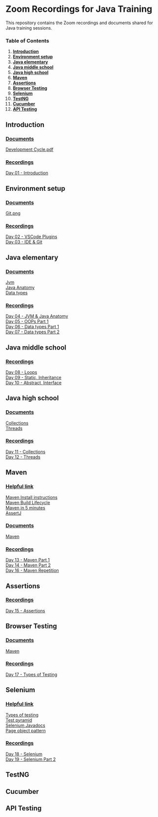 # Zoom Recordings for Java Training
This repository contains the Zoom recordings and documents shared for Java training sessions.

### Table of Contents
1. **[Introduction](#introduction)**<br>
2. **[Environment setup](#environment-setup)**<br>
3. **[Java elementary](#java-elementary)**<br>
4. **[Java middle school](#java-middle-school)**<br>
5. **[Java high school](#java-high-school)**<br>
6. **[Maven](#maven)**<br>
7. **[Assertions](#assertions)**<br>
8. **[Browser Testing](#browser-testing)**<br>
9. **[Selenium](#selenium)**<br>
10. **[TestNG](#testng)**<br>
11. **[Cucumber](#cucumber)**<br>
12. **[API Testing](#api-testing)**<br>

## Introduction
### <ins>Documents</ins>
[Development Cycle.pdf](documents/Development%20Cycle.pdf)
### <ins>Recordings</ins>
[Day 01 - Introduction](recordings/Introduction.mp4)


## Environment setup
### <ins>Documents</ins>
[Git.png](documents/git.png)
### <ins>Recordings</ins>
[Day 02 - VSCode Plugins](recordings/VScodePlugins.mp4) <br>
[Day 03 - IDE & Git](recordings/Git.mp4)

## Java elementary
### <ins>Documents</ins>
[Jvm](documents/Jvm.pdf) <br>
[Java Anatomy](documents/Java%20Anatomy.pdf) <br>
[Data types](documents/DataTypes.pdf) <br>
### <ins>Recordings</ins>
[Day 04 - JVM & Java Anatomy](recordings/JVM.mp4) <br>
[Day 05 - OOPs Part 1](recordings/OOPsPart1.mp4) <br>
[Day 06 - Data types Part 1](recordings/DataTypes.mp4) <br>
[Day 07 - Data types Part 2](recordings/PassBy.mp4) <br>

## Java middle school
### <ins>Recordings</ins>
[Day 08 - Loops](recordings/Loops.mp4) <br>
[Day 09 - Static, Inheritance](recordings/StaticInheritance.mp4) <br>
[Day 10 - Abstract, Interface](recordings/AbstractInterface.mp4) <br>

## Java high school
### <ins>Documents</ins>
[Collections](documents/Collections.pdf) <br>
[Threads](documents/Threads.pdf) <br>
### <ins>Recordings</ins>
[Day 11 - Collections](recordings/Collections.mp4) <br>
[Day 12 - Threads](recordings/Threads.mp4) <br>

## Maven
### <ins>Helpful link</ins>
[Maven Install instructions](https://maven.apache.org/install.html) <br>
[Maven Build Lifecycle](https://maven.apache.org/guides/introduction/introduction-to-the-lifecycle.html) <br>
[Maven in 5 minutes](https://maven.apache.org/guides/getting-started/maven-in-five-minutes.html) <br>
[AssertJ](https://joel-costigliola.github.io/assertj/assertj-core-quick-start.html) <br>
### <ins>Documents</ins>
[Maven](documents/Maven.pdf) <br>
### <ins>Recordings</ins>
[Day 13 - Maven Part 1](recordings/MavenPart1.mp4) <br>
[Day 14 - Maven Part 2](recordings/MavenPart2.mp4) <br>
[Day 16 - Maven Repetition](recordings/MavenRepPart1.mp4) <br>

## Assertions
### <ins>Recordings</ins>
[Day 15 - Assertions](recordings/Assertions.mp4) <br>

## Browser Testing
### <ins>Documents</ins>
[Maven](documents/ShiftLeft.pdf) <br>
### <ins>Recordings</ins>
[Day 17 - Types of Testing](recordings/TestingTypes.mp4) <br>

## Selenium
### <ins>Helpful link</ins>
[Types of testing](https://www.selenium.dev/documentation/en/introduction/types_of_testing/) <br>
[Test pyramid](https://martinfowler.com/articles/practical-test-pyramid.html) <br>
[Selenium Javadocs](https://www.selenium.dev/selenium/docs/api/java/) <br>
[Page object pattern](https://martinfowler.com/bliki/PageObject.html) <br>
### <ins>Recordings</ins>
[Day 18 - Selenium](recordings/Selenium.mp4) <br>
[Day 19 - Selenium Part 2](recordings/SeleniumPart2.mp4) <br>

## TestNG

## Cucumber

## API Testing

